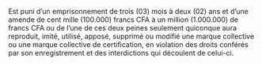 Est puni d’un emprisonnement de trois (03) mois à deux (02) ans et d’une amende de cent mille (100.000) francs CFA à un million (1.000.000) de francs CFA ou de l’une de ces deux peines seulement quiconque aura reproduit, imité, utilisé, apposé, supprimé ou modifié une marque collective ou une marque collective de certification, en violation des droits conférés par son enregistrement et des interdictions qui découlent de celui-ci.